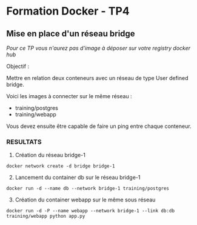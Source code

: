 # Formation Docker - TP4

## Mise en place d'un réseau bridge

*Pour ce TP vous n'aurez pas d'image à déposer sur votre registry docker hub*

Objectif :

Mettre en relation deux conteneurs avec un réseau de type User defined bridge.

Voici les images à connecter sur le même réseau :
- training/postgres
- training/webapp

Vous devez ensuite être capable de faire un ping entre chaque conteneur.

### RESULTATS

1. Création du réseau bridge-1

```
docker network create -d bridge bridge-1
```

2. Lancement du container db sur le réseau bridge-1

```
docker run -d --name db --network bridge-1 training/postgres
```

3. Création du container webapp sur le même sous réseau

```
docker run -d -P --name webapp --network bridge-1 --link db:db training/webapp python app.py
```

